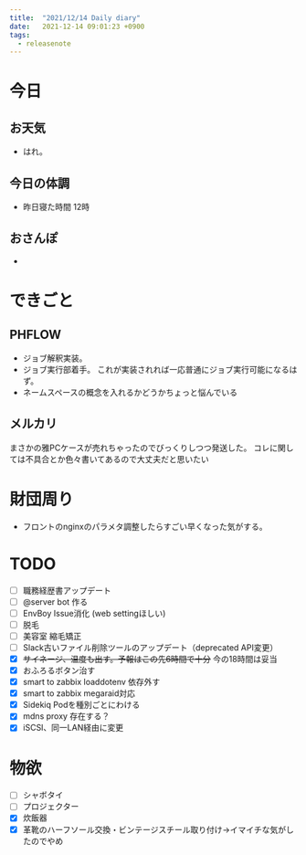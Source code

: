 ```yaml
---
title:  "2021/12/14 Daily diary"
date:   2021-12-14 09:01:23 +0900
tags:
  - releasenote
---
```

# 今日

## お天気

* はれ。

## 今日の体調

* 昨日寝た時間 12時

## おさんぽ

* 

# できごと

## PHFLOW

* ジョブ解釈実装。
* ジョブ実行部着手。 これが実装されれば一応普通にジョブ実行可能になるはず。
* ネームスペースの概念を入れるかどうかちょっと悩んでいる

## メルカリ

まさかの雅PCケースが売れちゃったのでびっくりしつつ発送した。
コレに関しては不具合とか色々書いてあるので大丈夫だと思いたい

# 財団周り

* フロントのnginxのパラメタ調整したらすごい早くなった気がする。

# TODO 

- [ ] 職務経歴書アップデート
- [ ] @server bot 作る
- [ ] EnvBoy Issue消化 (web settingほしい)
- [ ] 脱毛
- [ ] 美容室 縮毛矯正
- [ ] Slack古いファイル削除ツールのアップデート（deprecated API変更）
- [x] ~~サイネージ、温度も出す。予報はこの先6時間で十分~~ 今の18時間は妥当
- [x] おふろるボタン治す
- [x] smart to zabbix loaddotenv 依存外す
- [x] smart to zabbix megaraid対応
- [x] Sidekiq Podを種別ごとにわける
- [x] mdns proxy 存在する？
- [x] iSCSI、同一LAN経由に変更

# 物欲

- [ ] シャボタイ
- [ ] プロジェクター
- [x] 炊飯器
- [x] 革靴のハーフソール交換・ビンテージスチール取り付け→イマイチな気がしたのでやめ
